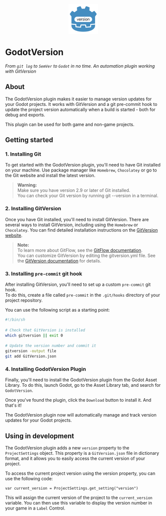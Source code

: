 <p align="center"><img src="icon.png" width="96px" height="96px"></p>

# GodotVersion
*From `git log` to `SemVer` to `Godot` in no time.
An automation plugin working with GitVersion*

## About
The GodotVersion plugin makes it easier to manage version updates for your Godot projects. It works with GitVersion and a git pre-commit hook to update the project version automatically when a build is started - both for debug and exports.

This plugin can be used for both game and non-game projects.

## Getting started
### 1. Installing Git
To get started with the GodotVersion plugin, you'll need to have Git installed on your machine. Use package manager like `Homebrew`, `Chocolatey` or go to the Git website and install the latest version.

> **Warning:**  
> Make sure you have version 2.9 or later of Git installed.  
>You can check your Git version by running git --version in a terminal.

### 2. Installing GitVersion
Once you have Git installed, you'll need to install GitVersion. There are several ways to install GitVersion, including using the `Homebrew` or `Chocolatey`. You can find detailed installation instructions on the [GitVersion website](https://gitversion.net/docs/usage/cli/installation).

> **Note:**  
>To learn more about GitFlow, see the [GitFlow documentation](https://docs.github.com/en/get-started/quickstart/github-flow).  
>You can customize GitVersion by editing the gitversion.yml file. See the [GitVersion documentation](https://gitversion.net/docs/usage/cli/) for details.

### 3. Installing `pre-commit` git hook

After installing GitVersion, you'll need to set up a custom `pre-commit` git hook.  
To do this, create a file called `pre-commit` in the `.git/hooks` directory of your project repository.

You can use the following script as a starting point:

```bash
#!/bin/sh

# Check that GitVersion is installed
which gitversion || exit 0

# Update the version number and commit it
gitversion -output file
git add GitVersion.json
```

### 4. Installing GodotVersion Plugin

Finally, you'll need to install the GodotVersion plugin from the Godot Asset Library. To do this, launch Godot, go to the Asset Library tab, and search for `GodotVersion`.

Once you've found the plugin, click the `Download` button to install it. And that's it!

The GodotVersion plugin now will automatically manage and track version updates for your Godot projects.

## Using in development

The GodotVersion plugin adds a new `version` property to the `ProjectSettings` object. This property is a `GitVersion.json` file in dictionary format, and it allows you to easily access the current version of your project.

To access the current project version using the version property, you can use the following code:

```gdscript 
var current_version = ProjectSettings.get_setting("version")
```

This will assign the current version of the project to the `current_version` variable. You can then use this variable to display the version number in your game in a `Label` Control.
